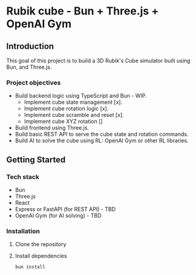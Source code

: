 # Rubik cube - Bun + Three.js + OpenAI Gym

## Introduction

This goal of this project is to build a 3D Rubik's Cube simulator built using Bun, and Three.js.

### Project objectives

- Build backend logic using TypeScript and Bun - WIP.
  - Implement cube state management [x].
  - Implement cube rotation logic [x].
  - Implement cube scramble and reset [x].
  - Implement cube XYZ rotation []
- Build frontend using Three.js.
- Build basic REST API to serve the cube state and rotation commands.
- Build AI to solve the cube using RL: OpenAI Gym or other RL libraries.

## Getting Started

### Tech stack

- Bun
- Three.js
- React
- Express or FastAPI (for REST API) - TBD
- OpenAI Gym (for AI solving) - TBD

### Installation

1. Clone the repository

2. Install dependencies

   ```bash
   bun install
   ```
